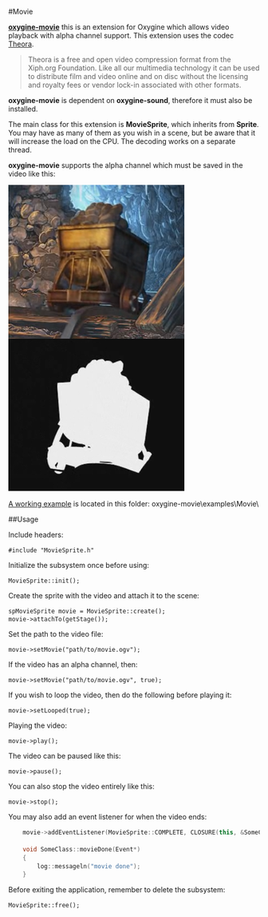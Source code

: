 #Movie

[**oxygine-movie**](https://github.com/oxygine/oxygine-movie) this is an extension for Oxygine which allows video playback with alpha channel support. This extension uses the codec [Theora](http://www.theora.org/).

> Theora is a free and open video compression format from the Xiph.org Foundation. Like all our multimedia technology it can be used to distribute film and video online and on disc without the licensing and royalty fees or vendor lock-in associated with other formats.

**oxygine-movie** is dependent on **oxygine-sound**, therefore it must also be installed.

The main class for this extension is **MovieSprite**, which inherits from **Sprite**. You may have as many of them as you wish in a scene, but be aware that it will increase the load on the CPU. The decoding works on a separate thread.

**oxygine-movie** supports the alpha channel which must be saved in the video like this:

![movie with alpha](img/movie_alpha.png)

[A working example](http://www.youtube.com/watch?v=d-Wf0krGoRU) is located in this folder: oxygine-movie\examples\Movie\

##Usage

Include headers:

	#include "MovieSprite.h"

Initialize the subsystem once before using:

	MovieSprite::init();

Create the sprite with the video and attach it to the scene:

	spMovieSprite movie = MovieSprite::create();
	movie->attachTo(getStage());

Set the path to the video file:

	movie->setMovie("path/to/movie.ogv");

If the video has an alpha channel, then:

	movie->setMovie("path/to/movie.ogv", true);

If you wish to loop the video, then do the following before playing it:

	movie->setLooped(true);	

Playing the video:

	movie->play();	

The video can be paused like this:

	movie->pause();

You can also stop the video entirely like this:

	movie->stop();

You may also add an event listener for when the video ends:
```cpp
	movie->addEventListener(MovieSprite::COMPLETE, CLOSURE(this, &SomeClass::movieDone));

	void SomeClass::movieDone(Event*)
	{
        log::messageln("movie done");
	} 
```

Before exiting the application, remember to delete the subsystem:

    MovieSprite::free();